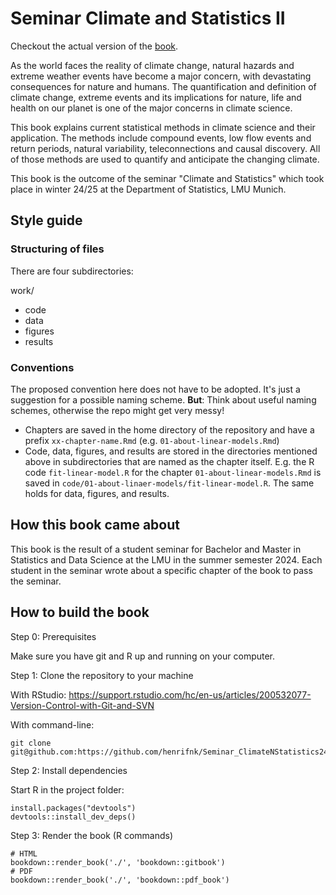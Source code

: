 # Seminar Climate and Statistics II

Checkout the actual version of the [book](https://henrifnk.github.io/Seminar_ClimateNStatistics2425/).

As the world faces the reality of climate change, natural hazards and extreme weather events have become a major concern, with devastating consequences for nature and humans. The quantification and definition of climate change, extreme events and its implications for nature, life and health on our planet is one of the major concerns in climate science. 

This book explains current statistical methods in climate science and their application.
The methods include compound events, low flow events and return periods, natural variability, teleconnections and causal discovery.
All of those methods are used to quantify and anticipate the changing climate.

This book is the outcome of the seminar "Climate and Statistics" which took place in winter 24/25 at the Department of Statistics, LMU Munich.

## Style guide

### Structuring of files

There are four subdirectories:

work/

- code
- data
- figures
- results


### Conventions

The proposed convention here does not have to be adopted. It's just a suggestion for a possible naming scheme. __But__: Think about useful naming schemes, otherwise the repo might get very messy!

- Chapters are saved in the home directory of the repository and have a prefix `xx-chapter-name.Rmd` (e.g. `01-about-linear-models.Rmd`)
- Code, data, figures, and results are stored in the directories mentioned above in subdirectories that are named as the chapter itself. E.g. the R code `fit-linear-model.R` for the chapter `01-about-linear-models.Rmd` is saved in `code/01-about-linaer-models/fit-linear-model.R`. The same holds for data, figures, and results.

## How this book came about

This book is the result of a student seminar for Bachelor and Master in Statistics and Data Science at the LMU in the summer semester 2024.
Each student in the seminar wrote about a specific chapter of the book to pass the seminar.

## How to build the book

Step 0: Prerequisites

Make sure you have git and R up and running on your computer.

Step 1: Clone the repository to your machine

With RStudio: https://support.rstudio.com/hc/en-us/articles/200532077-Version-Control-with-Git-and-SVN

With command-line:
```
git clone git@github.com:https://github.com/henrifnk/Seminar_ClimateNStatistics2425.git
```

Step 2: Install dependencies

Start R in the project folder:

```
install.packages("devtools")
devtools::install_dev_deps()
```

Step 3: Render the book (R commands)

```{r}
# HTML
bookdown::render_book('./', 'bookdown::gitbook')
# PDF
bookdown::render_book('./', 'bookdown::pdf_book')
```


